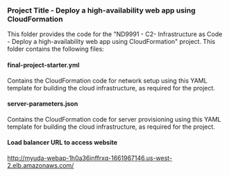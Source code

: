 ### Project Title - Deploy a high-availability web app using CloudFormation
This folder provides the code for the "ND9991 - C2- Infrastructure as Code - Deploy a high-availability web app using CloudFormation" project. This folder contains the following files:


#### final-project-starter.yml
Contains the CloudFormation code for network setup using this YAML template for building the cloud infrastructure, as required for the project. 

#### server-parameters.json
Contains the CloudFormation code for server provisioning using this YAML template for building the cloud infrastructure, as required for the project. 

#### Load balancer URL to access website
http://myuda-webap-1h0a36inffrxq-1661967146.us-west-2.elb.amazonaws.com/

